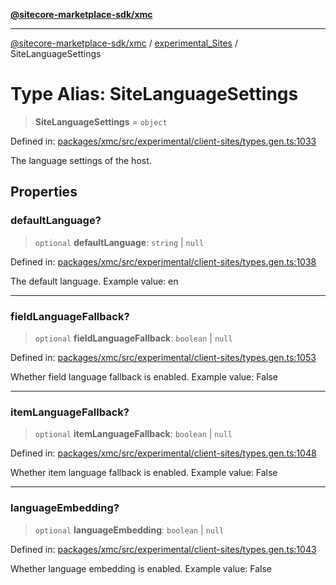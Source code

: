 [**@sitecore-marketplace-sdk/xmc**](../../../../README.md)

***

[@sitecore-marketplace-sdk/xmc](../../../../README.md) / [experimental\_Sites](../README.md) / SiteLanguageSettings

# Type Alias: SiteLanguageSettings

> **SiteLanguageSettings** = `object`

Defined in: [packages/xmc/src/experimental/client-sites/types.gen.ts:1033](https://github.com/Sitecore/marketplace-sdk/blob/main/packages/xmc/src/experimental/client-sites/types.gen.ts#L1033)

The language settings of the host.

## Properties

### defaultLanguage?

> `optional` **defaultLanguage**: `string` \| `null`

Defined in: [packages/xmc/src/experimental/client-sites/types.gen.ts:1038](https://github.com/Sitecore/marketplace-sdk/blob/main/packages/xmc/src/experimental/client-sites/types.gen.ts#L1038)

The default language.
Example value: en

***

### fieldLanguageFallback?

> `optional` **fieldLanguageFallback**: `boolean` \| `null`

Defined in: [packages/xmc/src/experimental/client-sites/types.gen.ts:1053](https://github.com/Sitecore/marketplace-sdk/blob/main/packages/xmc/src/experimental/client-sites/types.gen.ts#L1053)

Whether field language fallback is enabled.
Example value: False

***

### itemLanguageFallback?

> `optional` **itemLanguageFallback**: `boolean` \| `null`

Defined in: [packages/xmc/src/experimental/client-sites/types.gen.ts:1048](https://github.com/Sitecore/marketplace-sdk/blob/main/packages/xmc/src/experimental/client-sites/types.gen.ts#L1048)

Whether item language fallback is enabled.
Example value: False

***

### languageEmbedding?

> `optional` **languageEmbedding**: `boolean` \| `null`

Defined in: [packages/xmc/src/experimental/client-sites/types.gen.ts:1043](https://github.com/Sitecore/marketplace-sdk/blob/main/packages/xmc/src/experimental/client-sites/types.gen.ts#L1043)

Whether language embedding is enabled.
Example value: False
